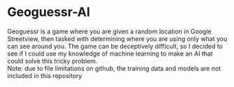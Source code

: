 # Geoguessr-AI
Geoguessr is a game where you are given a random location in Google Streetview, then tasked with determining where you are using only what you can see around you. The game can be deceptively difficult, so I decided to see if I could use my knowledge of machine learning to make an AI that could solve this tricky problem.
<br/>Note: due to file limitations on github, the training data and models are not included in this repository
